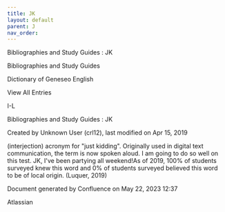 ```yaml
---
title: JK
layout: default
parent: J
nav_order:
---
```


Bibliographies and Study Guides : JK

Bibliographies and Study Guides

Dictionary of Geneseo English

View All Entries

I-L

Bibliographies and Study Guides : JK

Created by  Unknown User (crl12), last modified on Apr 15, 2019

(interjection) acronym for &quot;just kidding&quot;. Originally used in digital text communication, the term is now spoken aloud. I am going to do so well on this test. JK, I've been partying all weekend!As of 2019, 100% of students surveyed knew this word and 0% of students surveyed believed this word to be of local origin. (Luquer, 2019)

Document generated by Confluence on May 22, 2023 12:37

Atlassian

